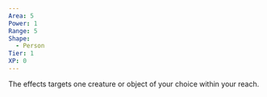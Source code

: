 ```yaml
---
Area: 5
Power: 1
Range: 5
Shape:
  - Person
Tier: 1
XP: 0
---
```

The effects targets one creature or object of your choice within your reach.

